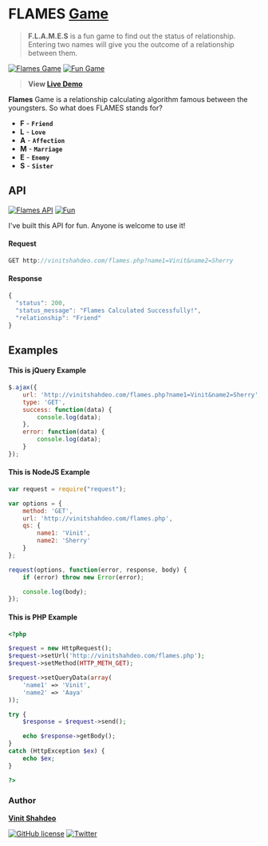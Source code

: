 # FLAMES [Game](http://vinitshahdeo.com/projects/flames/)

> **F.L.A.M.E.S** is a fun game to find out the status of relationship. Entering two names will give you the outcome of a relationship between them.

[![Flames Game](https://img.shields.io/badge/Flames-Calculator-teal.svg)](http://vinitshahdeo.com/projects/flames/) [![Fun Game](https://img.shields.io/badge/Fun-Game-orange.svg)](http://vinitshahdeo.com/projects/flames/)

> **View [Live Demo](http://vinitshahdeo.com/projects/flames/)**

**Flames** Game is a relationship calculating algorithm famous between the youngsters. So what does FLAMES stands for?

- **F** - **`Friend`**
- **L** - **`Love`**
- **A** - **`Affection`**
- **M** - **`Marriage`**
- **E** - **`Enemy`**
- **S** - **`Sister`**

## API

[![Flames API](https://img.shields.io/badge/Flames-API-dodgerblue.svg)](http://vinitshahdeo.com/flames.php/) [![Fun](https://img.shields.io/badge/Just--For-Fun-green.svg)](http://vinitshahdeo.com/flames.php/)

I've built this API for fun. Anyone is welcome to use it!

#### Request

```js
GET http://vinitshahdeo.com/flames.php?name1=Vinit&name2=Sherry
```
#### Response

```js
{
  "status": 200,
  "status_message": "Flames Calculated Successfully!",
  "relationship": "Friend"
}
```

## Examples

#### This is **jQuery** Example

```js
$.ajax({
    url: 'http://vinitshahdeo.com/flames.php?name1=Vinit&name2=Sherry',
    type: 'GET',
    success: function(data) {
        console.log(data);
    },
    error: function(data) {
        console.log(data);
    }
});
```

#### This is **NodeJS** Example

```js
var request = require("request");

var options = {
    method: 'GET',
    url: 'http://vinitshahdeo.com/flames.php',
    qs: {
        name1: 'Vinit',
        name2: 'Sherry'
    }
};

request(options, function(error, response, body) {
    if (error) throw new Error(error);

    console.log(body);
});
```

#### This is **PHP** Example

```php
<?php

$request = new HttpRequest();
$request->setUrl('http://vinitshahdeo.com/flames.php');
$request->setMethod(HTTP_METH_GET);

$request->setQueryData(array(
    'name1' => 'Vinit',
    'name2' => 'Aaya'
));

try {
    $response = $request->send();

    echo $response->getBody();
}
catch (HttpException $ex) {
    echo $ex;
}

?>

```

### Author

**[Vinit Shahdeo](http://www.vinitshahdeo.com/)**

[![GitHub license](https://img.shields.io/github/license/vinitshahdeo/FLAMES.svg?style=social)](https://github.com/vinitshahdeo/FLAMES/blob/master/LICENSE) [![Twitter](https://img.shields.io/twitter/url/https/github.com/vinitshahdeo/FLAMES.svg?style=social)](https://twitter.com/intent/tweet?text=Wow:&url=https%3A%2F%2Fgithub.com%2Fvinitshahdeo%2FFLAMES)
